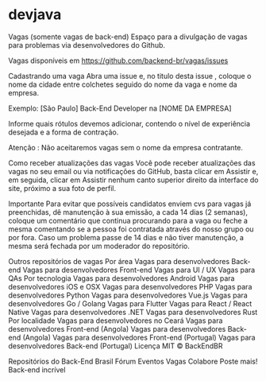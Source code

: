 # devjava




Vagas (somente vagas de back-end)
Espaço para a divulgação de vagas para problemas via desenvolvedores do Github.

Vagas disponíveis em https://github.com/backend-br/vagas/issues

Cadastrando uma vaga
Abra uma issue e, no titulo desta issue , coloque o nome da cidade entre colchetes seguido do nome da vaga e nome da empresa.

Exemplo: [São Paulo] Back-End Developer na [NOME DA EMPRESA]

Informe quais rótulos devemos adicionar, contendo o nível de experiência desejada e a forma de contração.

Atenção : Não aceitaremos vagas sem o nome da empresa contratante.

Como receber atualizações das vagas
Você pode receber atualizações das vagas no seu email ou via notificações do GitHub, basta clicar em Assistir e, em seguida, clicar em Assistir nenhum canto superior direito da interface do site, próximo a sua foto de perfil.

Importante
Para evitar que possíveis candidatos enviem cvs para vagas já preenchidas, dê manutenção à sua emissão, a cada 14 dias (2 semanas), coloque um comentário que continua procurando para a vaga ou feche a mesma comentando se a pessoa foi contratada através do nosso grupo ou por fora. Caso um problema passe de 14 dias e não tiver manutenção, a mesma será fechada por um moderador do repositório.

Outros repositórios de vagas
Por área
Vagas para desenvolvedores Back-end
Vagas para desenvolvedores Front-end
Vagas para UI / UX
Vagas para QAs
Por tecnologia
Vagas para desenvolvedores Android
Vagas para desenvolvedores iOS e OSX
Vagas para desenvolvedores PHP
Vagas para desenvolvedores Python
Vagas para desenvolvedores Vue.js
Vagas para desenvolvedores Go / Golang
Vagas para Flutter
Vagas para React / React Native
Vagas para desenvolvedores .NET
Vagas para desenvolvedores Rust
Por localidade
Vagas para desenvolvedores no Ceará
Vagas para desenvolvedores Front-end (Angola)
Vagas para desenvolvedores Back-end (Angola)
Vagas para desenvolvedores Front-end (Portugal)
Vagas para desenvolvedores Back-end (Portugal)
Licença
MIT © BackEndBR

Repositórios do Back-End Brasil
Fórum
Eventos
Vagas
Colabore
Poste mais!
Back-end incrível
